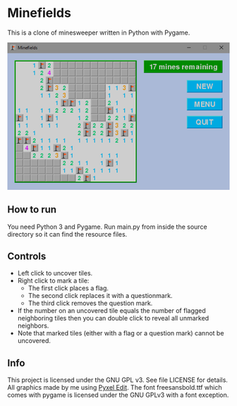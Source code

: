 # Minefields

This is a clone of minesweeper written in Python with Pygame.

![screenshot](/resources/readme_screenshot.png)

## How to run

You need Python 3 and Pygame. Run main.py from inside the source directory so it can find the resource files.

## Controls

- Left click to uncover tiles.
- Right click to mark a tile:
    - The first click places a flag.
    - The second click replaces it with a questionmark.
    - The third click removes the question mark.
- If the number on an uncovered tile equals the number of flagged neighboring tiles then you can double click to reveal all unmarked neighbors.
- Note that marked tiles (either with a flag or a question mark) cannot be uncovered.

## Info

This project is licensed under the GNU GPL v3. See file LICENSE for details. All graphics made by me using [Pyxel Edit](http://pyxeledit.com). The font freesansbold.ttf which comes with pygame is licensed under the GNU GPLv3 with a font exception.
